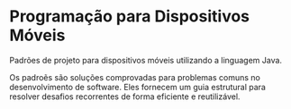 # Programação para Dispositivos Móveis

Padrões de projeto para dispositivos móveis utilizando a linguagem Java.

Os padroẽs são soluções comprovadas para problemas comuns no desenvolvimento de software. Eles fornecem um guia estrutural para resolver desafios recorrentes de forma eficiente e reutilizável.

